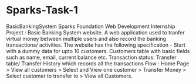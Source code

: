 # Sparks-Task-1
BasicBankingSystem Sparks Foundation Web Development Internship Project : Basic Banking System website. A web application used to tranfer virtual money between multiple users and also record the banking transactions/ activities.  The website has the following specification - Start with a dummy data for upto 10 customers. Customers table with basic fields such as name, email, current balance etc. Transaction status: Transfer table/ Transfer History which records all the transactions  Flow : Home Page > View all customers > Select and View one customer > Transfer Money > Select customer to transfer to > View all Customers.
